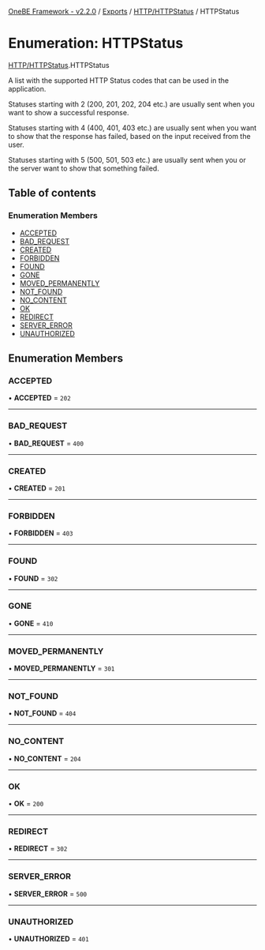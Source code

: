 [OneBE Framework - v2.2.0](../README.md) / [Exports](../modules.md) / [HTTP/HTTPStatus](../modules/HTTP_HTTPStatus.md) / HTTPStatus

# Enumeration: HTTPStatus

[HTTP/HTTPStatus](../modules/HTTP_HTTPStatus.md).HTTPStatus

A list with the supported HTTP Status codes that can be used
in the application.

Statuses starting with 2 (200, 201, 202, 204 etc.) are usually
sent when you want to show a successful response.

Statuses starting with 4 (400, 401, 403 etc.) are usually sent
when you want to show that the response has failed, based on the
input received from the user.

Statuses starting with 5 (500, 501, 503 etc.) are usually sent
when you or the server want to show that something failed.

## Table of contents

### Enumeration Members

- [ACCEPTED](HTTP_HTTPStatus.HTTPStatus.md#accepted)
- [BAD\_REQUEST](HTTP_HTTPStatus.HTTPStatus.md#bad_request)
- [CREATED](HTTP_HTTPStatus.HTTPStatus.md#created)
- [FORBIDDEN](HTTP_HTTPStatus.HTTPStatus.md#forbidden)
- [FOUND](HTTP_HTTPStatus.HTTPStatus.md#found)
- [GONE](HTTP_HTTPStatus.HTTPStatus.md#gone)
- [MOVED\_PERMANENTLY](HTTP_HTTPStatus.HTTPStatus.md#moved_permanently)
- [NOT\_FOUND](HTTP_HTTPStatus.HTTPStatus.md#not_found)
- [NO\_CONTENT](HTTP_HTTPStatus.HTTPStatus.md#no_content)
- [OK](HTTP_HTTPStatus.HTTPStatus.md#ok)
- [REDIRECT](HTTP_HTTPStatus.HTTPStatus.md#redirect)
- [SERVER\_ERROR](HTTP_HTTPStatus.HTTPStatus.md#server_error)
- [UNAUTHORIZED](HTTP_HTTPStatus.HTTPStatus.md#unauthorized)

## Enumeration Members

### ACCEPTED

• **ACCEPTED** = ``202``

___

### BAD\_REQUEST

• **BAD\_REQUEST** = ``400``

___

### CREATED

• **CREATED** = ``201``

___

### FORBIDDEN

• **FORBIDDEN** = ``403``

___

### FOUND

• **FOUND** = ``302``

___

### GONE

• **GONE** = ``410``

___

### MOVED\_PERMANENTLY

• **MOVED\_PERMANENTLY** = ``301``

___

### NOT\_FOUND

• **NOT\_FOUND** = ``404``

___

### NO\_CONTENT

• **NO\_CONTENT** = ``204``

___

### OK

• **OK** = ``200``

___

### REDIRECT

• **REDIRECT** = ``302``

___

### SERVER\_ERROR

• **SERVER\_ERROR** = ``500``

___

### UNAUTHORIZED

• **UNAUTHORIZED** = ``401``
